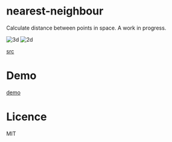 # nearest-neighbour
Calculate distance between points in space. A work in progress.

![3d](https://naturvetenskap.org/wp-content/uploads/2009/04/avstand8.gif)
![2d](https://naturvetenskap.org/wp-content/uploads/2009/04/avstand6.gif)

[src](https://www.naturvetenskap.org/matematik/matematik-2/avstandsformeln/)

# Demo
[demo](http://codepen.io/KarlPokus/pen/NdROWX?editors=0010)

# Licence
MIT
